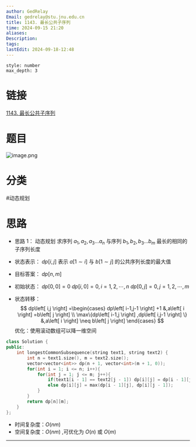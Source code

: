 ```yaml
---
author: GedRelay
Email: gedrelay@stu.jnu.edu.cn
title: 1143. 最长公共子序列
time: 2024-09-15 21:20
aliases: 
Description: 
tags: 
lastEdit: 2024-09-18-12:48
---
```


```toc
style: number
max_depth: 3
```

# 链接
[1143. 最长公共子序列](https://leetcode.cn/problems/longest-common-subsequence/) 

# 题目
![image.png](https://ged-pic-bed.oss-cn-guangzhou.aliyuncs.com/img/202409152120560.png)


# 分类
#动态规划 

# 思路
- 思路 1：
动态规划
求序列 $a_1,a_2,a_3\dots a_n$ 与序列 $b_1,b_2,b_3\dots b_m$ 最长的相同的子序列长度
- 状态表示：
$dp[i,j]$ 表示 $a[1\sim i]$ 与 $b[1 \sim j]$ 的公共序列长度的最大值

- 目标答案：
${dp\left[ n,m \right]  }$ 

- 初始状态：
${dp\left[ 0,0 \right] =0 }$
${dp\left[ i,0 \right] =0,i=1,2,\cdots ,n }$
${dp\left[ 0,j \right] =0,j=1,2,\cdots ,m }$ 

- 状态转移：
$$
dp\left[ i,j \right] =\begin{cases} dp\left[ i-1,j-1 \right] +1 &,a\left[ i \right] =b\left[ j \right] \\ \max\{dp\left[ i-1,j \right] ,dp\left[ i,j-1 \right]   \} &,a\left[ i \right] \neq b\left[ j \right]  \end{cases} 
$$
优化：使用滚动数组可以降一维空间


```cpp
class Solution {
public:
    int longestCommonSubsequence(string text1, string text2) {
        int n = text1.size(), m = text2.size();
        vector<vector<int>> dp(n + 1, vector<int>(m + 1, 0));
        for(int i = 1; i <= n; i++){
            for(int j = 1; j <= m; j++){
                if(text1[i - 1] == text2[j - 1]) dp[i][j] = dp[i - 1][j - 1] + 1;
                else dp[i][j] = max(dp[i - 1][j], dp[i][j - 1]);
            }
        }
        return dp[n][m];
    }
};
```


- 时间复杂度：${O\left( nm \right)  }$ 
- 空间复杂度：${O\left( nm \right)  }$ ,可优化为 ${O\left( n \right)  }$ 或 ${O\left( m \right)  }$ 


---

